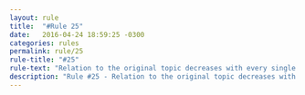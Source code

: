 ```yaml
---
layout: rule
title:  "#Rule 25"
date:   2016-04-24 18:59:25 -0300
categories: rules
permalink: rule/25
rule-title: "#25"
rule-text: "Relation to the original topic decreases with every single post. "
description: "Rule #25 - Relation to the original topic decreases with every single post. "
---
```

